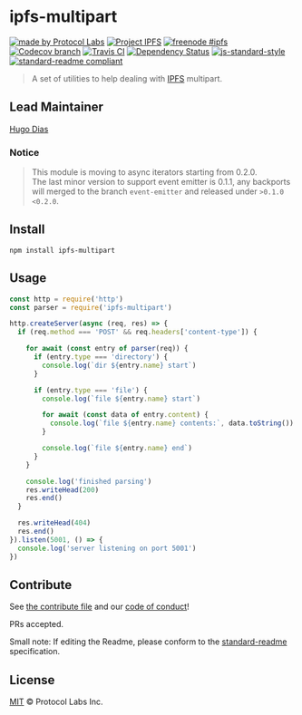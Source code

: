 ipfs-multipart
====

[![made by Protocol Labs](https://img.shields.io/badge/made%20by-Protocol%20Labs-blue.svg?style=flat-square)](http://protocol.ai)
[![Project IPFS](https://img.shields.io/badge/project-IPFS-blue.svg?style=flat-square)](http://ipfs.io/)
[![freenode #ipfs](https://img.shields.io/badge/freenode-%23ipfs-blue.svg?style=flat-square)](http://webchat.freenode.net/?channels=%23ipfs)
[![Codecov branch](https://img.shields.io/codecov/c/github/ipfs/js-ipfs-multipart/master.svg?style=flat-square)](https://codecov.io/gh/ipfs/js-ipfs-multipart)
[![Travis CI](https://flat.badgen.net/travis/ipfs/js-ipfs-multipart)](https://travis-ci.com/ipfs/js-ipfs-multipart)
[![Dependency Status](https://david-dm.org/ipfs/js-ipfs-multipart.svg?style=flat-square)](https://david-dm.org/ipfs/js-ipfs-multipart)
[![js-standard-style](https://img.shields.io/badge/code%20style-standard-brightgreen.svg?style=flat-square)](https://github.com/feross/standard)
[![standard-readme compliant](https://img.shields.io/badge/readme%20style-standard-brightgreen.svg?style=flat-square)](https://github.com/RichardLitt/standard-readme)




> A set of utilities to help dealing with [IPFS](https://ipfs.io/) multipart.

## Lead Maintainer

[Hugo Dias](https://github.com/hugomrdias)

### Notice 
> This module is moving to async iterators starting from 0.2.0.   
> The last minor version to support event emitter is 0.1.1, any backports will merged to the branch `event-emitter` and released under  `>0.1.0 <0.2.0`.

## Install
```
npm install ipfs-multipart
```

## Usage
```javascript
const http = require('http')
const parser = require('ipfs-multipart')

http.createServer(async (req, res) => {
  if (req.method === 'POST' && req.headers['content-type']) {

    for await (const entry of parser(req)) {
      if (entry.type === 'directory') {
        console.log(`dir ${entry.name} start`)
      }

      if (entry.type === 'file') {
        console.log(`file ${entry.name} start`)

        for await (const data of entry.content) {
          console.log(`file ${entry.name} contents:`, data.toString())
        }

        console.log(`file ${entry.name} end`)
      }
    }

    console.log('finished parsing')
    res.writeHead(200)
    res.end()
  }

  res.writeHead(404)
  res.end()
}).listen(5001, () => {
  console.log('server listening on port 5001')
})
```

## Contribute

See [the contribute file](https://github.com/ipfs/community/blob/master/CONTRIBUTING_JS.md) and our [code of conduct](https://github.com/ipfs/community/blob/master/code-of-conduct.md)!

PRs accepted.

Small note: If editing the Readme, please conform to the [standard-readme](https://github.com/RichardLitt/standard-readme) specification.

## License

[MIT](LICENSE) © Protocol Labs Inc.
